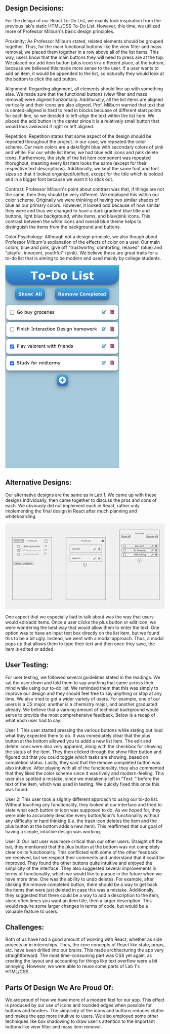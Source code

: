 ## Design Decisions:
For the design of our React To-Do List, we mainly took inspiration from the previous lab's static HTML/CSS To-Do List. However, this time, we utilized more of Professor Milburn's basic design principles.

Proximity:
As Professor Milburn stated, related elements should be grouped together. Thus, for the main functional buttons like the view filter and mass removal, we placed them together in a row above all of the list items. This way, users know that the main buttons they will need to press are at the top. We placed our add item button (plus icon) in a different place, at the bottom, because we believed this made more sense to the user. If a user wants to add an item, it would be appended to the list, so naturally they would look at the bottom to click the add button.

Alignment:
Regarding alignment, all elements should line up with something else. We made sure that the functional buttons (view filter and mass removal) were aligned horizontally. Additionally, all the list items are aligned vertically and their icons are also aligned. Prof. Milburn warned that text that is cented-aligned is hard to read in blocks becuase of different start points for each line, so we decided to left-align the text within the list item. We placed the add button in the center since it is a relatively small button that would look awkward if right or left aligned.

Repetition:
Repetition states that some aspect of the design should be repeated throughout the project. In our case, we repeated the color scheme. Our main colors are a dakr/light blue with secondary colors of pink and white. For our white list items, we had blue edit icons and pink delete icons. Furthermore, the style of the list item component was repeated thorughout, meaning every list item looks the same (except for their respective text descriptions). Additionally, we kept the same font and font sizes so that it looked organized/unified, except for the title which is bolded and in a bigger font because we want it to stick out.

Contrast:
Professor Milburn's point about contrast was that, if things are not the same, then they should be very different. We employed this within our color scheme. Originally we were thinking of having two similar shades of blue as our primary colors. However, it looked odd because of how similar they were and thus we changed to have a dark gradient blue title and buttons, light blue background, white items, and blue/pink icons. This contrast between the white icons and overall blue theme helps to distinguish the items from the background and buttons.

Color Psychology:
Although not a design principle, we also though about Professor Milburn's explanation of the effects of color on a user. Our main colors, blue and pink, give off "trustworthy, comforting, relaxed" (blue) and "playful, innocent, youthful" (pink). We believe these are great traits for a to-do list that is aiming to be modern and used mainly by college students.

![](final.png)

## Alternative Designs:

Our alternative designs are the same as in Lab 1. We came up with these designs individually, then came together to discuss the pros and cons of each. We obviously did not implement each in React, rather only implementing the final design in React after much planning and whiteboarding.

![](alternatives.png)

One aspect that we especially had to talk about was the way that users would edit/add items. Once a user clicks the plus button or edit icon, we were wondering the best way that would allow them to enter the text. One option was to have an input text box directly on the list item, but we found this to be a bit ugly. Instead, we went with a modal approach. Thus, a modal pops up that allows them to type their text and then once they save, the item is edited or added.

## User Testing:
For user testing, we followed several guidelines stated in the readings. We sat the user down and told them to say anything that came across their mind while using our to-do list. We reminded them that this was simply to improve our design and they should feel free to say anything or stop at any time. We also tried to get a wider variety of users. For example, one of our users is a CS major, another is a chemistry major, and another graduated already. We believe that a varying amount of technical background would serve to provide the most comprehensive feedback. Below is a recap of what each user had to say.

User 1:
This user started pressing the various buttons while stating out loud what they expected them to do. It was immediately clear that the plus button at the bottom allowed you to addd a new list item. The edit and delete icons were also very apparent, along with the checkbox for showing the status of the item. They then clicked through the show filter button and figured out that you could toggle which tasks are showing, based on completion status. Lastly, they said that the remove completed button was also intuitive. After playing with all of the functionality, they also commented that they liked the color scheme since it was lively and modern-feeling. This user also spotted a mistake, since we mistakenly left in "Text: " before the text of the item, which was used in testing. We quickly fixed this once this was found.

User 2:
This user took a slightly different approach to using our to-do list. Without touching any functionality, they looked at our interface and tried to state what each button or icon was supposed to do. As we hoped for, they were able to accurately describe every button/icon's functionality without any difficulty or hard thinking (i.e. the trash icon deletes the item and the plus button at the bottom adds a new item). This reaffirmed that our goal of having a simple, intuitive design was working.

User 3:
Our last user was more critical than our other users. Straight off the bat, they mentioned that the plus button at the bottom was not completely clear on its functionality. This conflicted with some of the other feedback we received, but we respect their comments and understand that it could be improved. They found the other buttons quite intuitive and enjoyed the simplicity of the interface. They also suggested several improvements in terms of functionality, which we would like to pursue in the future when we have more time. One was the ability to undo deletes. For example, after clicking the remove completed button, there should be a way to get back the items that were just deleted in case this was a mistake. Additionally, they suggested that there could be a way to add a description to the item, since often times you want an item title, then a larger description. This would require some larger changes in terms of code, but would be a valuable feature to users.


## Challenges:
Both of us have had a good amount of working with React, whether as side projects or in internships. Thus, the core concepts of React like state, props, etc. have been drilled into our brains. This made architecturing the app very straightforward. The most time-consuming part was CSS yet again, as creating the layout and accounting for things like text overflow were a bit annoying. However, we were able to reuse some parts of Lab 1's HTML/CSS.

## Parts Of Design We Are Proud Of:
We are proud of how we have more of a modern feel for our app. This effect is produced by our use of icons and rounded edges when possible for buttons and borders. The simplicity of the icons and buttons reduces clutter and makes the app more intuitive to users. We also employed some other techniques like box shadowing to draw user's attention to the important buttons like view filter and mass item removal.